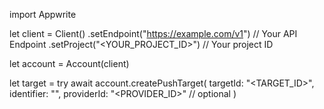 import Appwrite

let client = Client()
    .setEndpoint("https://example.com/v1") // Your API Endpoint
    .setProject("<YOUR_PROJECT_ID>") // Your project ID

let account = Account(client)

let target = try await account.createPushTarget(
    targetId: "<TARGET_ID>",
    identifier: "<IDENTIFIER>",
    providerId: "<PROVIDER_ID>" // optional
)

